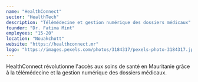```yaml
---
name: "HealthConnect"
sector: "HealthTech"
description: "Télémédecine et gestion numérique des dossiers médicaux"
founder: "Dr. Fatima Mint"
employees: "15-20"
location: "Nouakchott"
website: "https://healthconnect.mr"
logo: "https://images.pexels.com/photos/3184317/pexels-photo-3184317.jpeg?auto=compress&cs=tinysrgb&w=200"
---
```


HealthConnect révolutionne l'accès aux soins de santé en Mauritanie grâce à la télémédecine et la gestion numérique des dossiers médicaux.